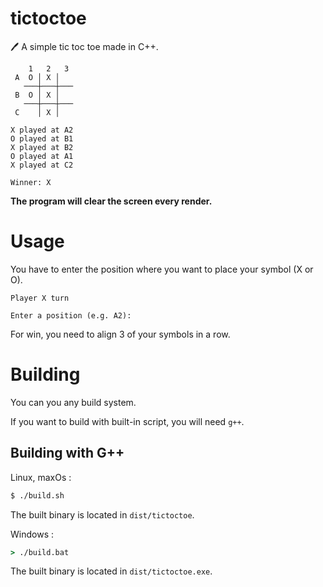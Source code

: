 # tictoctoe

🖊 A simple tic toc toe made in C++.

```
    1   2   3
 A  O │ X │  
   ───┼───┼───
 B  O │ X │  
   ───┼───┼───
 C    │ X │  

X played at A2
O played at B1
X played at B2
O played at A1
X played at C2

Winner: X
```

**The program will clear the screen every render.**

# Usage

You have to enter the position where you want to place your symbol (X or O).

```
Player X turn

Enter a position (e.g. A2):
```

For win, you need to align 3 of your symbols in a row.

# Building

You can you any build system.

If you want to build with built-in script, you will need `g++`.

## Building with G++

Linux, maxOs :

```bash
$ ./build.sh
```

The built binary is located in `dist/tictoctoe`.

Windows :

```bat
> ./build.bat
```

The built binary is located in `dist/tictoctoe.exe`.
